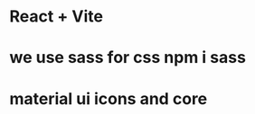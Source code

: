 # React + Vite

# we use sass for css npm i sass

# material ui icons and core


<!-- B->ackground animation
https://coderpad.io/blog/development/interactive-animated-backgrounds-react-tsparticles/ -->

<!-- Blending 2 image in one background 
https://www.w3schools.com/cssref/pr_background-blend-mode.php -->


<!-- div {
  background-repeat: no-repeat, repeat;
  background-image: url("img_tree.gif"), url("paper.gif");
  background-blend-mode: lighten;
}
background-blend-mode: normal|multiply|screen|overlay|darken|lighten|color-dodge|saturation|color|luminosity; -->

















































<!-- 
This template provides a minimal setup to get React working in Vite with HMR and some ESLint rules.

Currently, two official plugins are available:

- [@vitejs/plugin-react](https://github.com/vitejs/vite-plugin-react/blob/main/packages/plugin-react/README.md) uses [Babel](https://babeljs.io/) for Fast Refresh
- [@vitejs/plugin-react-swc](https://github.com/vitejs/vite-plugin-react-swc) uses [SWC](https://swc.rs/) for Fast Refresh -->